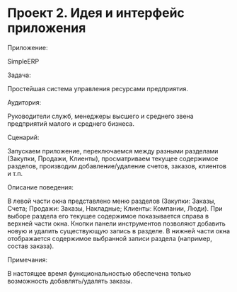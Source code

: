 Проект 2. Идея и интерфейс приложения
=============

Приложение:

SimpleERP


Задача:

Простейшая система управления ресурсами предприятия.


Аудитория:

Руководители служб, менеджеры высшего и среднего звена предприятий малого и среднего бизнеса.


Сценарий:

Запускаем приложение, переключаемся между разными разделами (Закупки, Продажи, Клиенты), просматриваем текущее содержимое разделов, производим добавление/удаление счетов, заказов, клиентов и т.п.


Описание поведения:

В левой части окна представлено меню разделов (Закупки: Заказы, Счета; Продажи: Заказы, Накладные; Клиенты: Компании, Люди). При выборе раздела его текущее содержимое показывается справа в верхней части окна. Кнопки панели инструментов позволяют добавить новую и удалить существующую запись в разделе. В нижней части окна отображается содержимое выбранной записи раздела (например, состав заказа).


Примечания:

В настоящее время функциональностью обеспечена только возможность добавлять/удалять заказы.